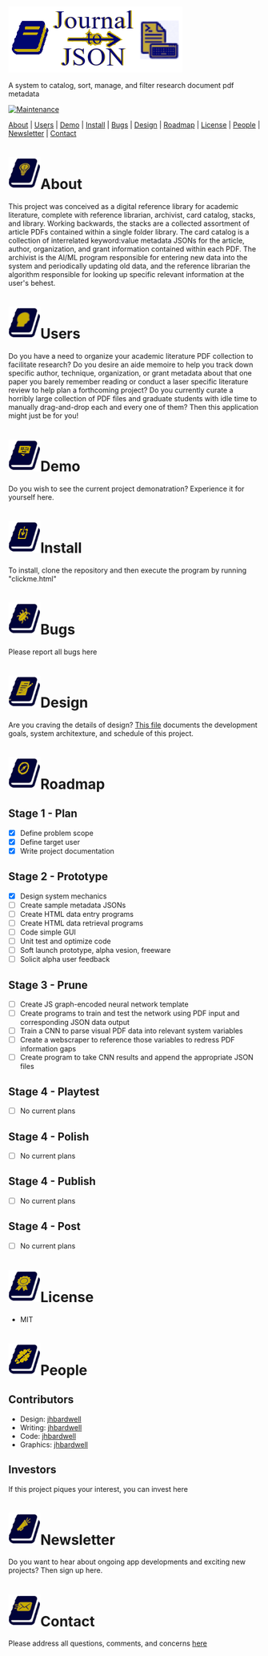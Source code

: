 ![Readme Header](/images/header.png)

A system to catalog, sort, manage, and filter research document pdf metadata

[![Maintenance](https://img.shields.io/badge/Maintained-yes-green.svg)](https://github.com/jhbardwell/Newsletter-Concatenator-Program)

[About](#About) | [Users](#Users) | [Demo](#Demo) | [Install](#Install) | [Bugs](#Bugs) | [Design](#Design) | [Roadmap](#Roadmap) | [License](#License) | [People](#People) | [Newsletter](#Newsletter) | [Contact](#Contact)

# ![About](/images/about.png)About 
This project was conceived as a digital reference library for academic literature, complete with reference librarian, archivist, card catalog, stacks, and library. Working backwards, the stacks are a collected assortment of article PDFs contained within a single folder library. The card catalog is a collection of interrelated keyword:value metadata JSONs for the article, author, organization, and grant information contained within each PDF. The archivist is the AI/ML program responsible for entering new data into the system and periodically updating old data, and the reference librarian the algorithm responsible for looking up specific relevant information at the user's behest.

# ![Users](/images/users.png)Users
Do you have a need to organize your academic literature PDF collection to facilitate research? Do you desire an aide memoire to help you track down specific author, technique, organization, or grant metadata about that one paper you barely remember reading or conduct a laser specific literature review to help plan a forthcoming project? Do you currently curate a horribly large collection of PDF files and graduate students with idle time to manually drag-and-drop each and every one of them? Then this application might just be for you!

# ![Demo](/images/demo.png)Demo
Do you wish to see the current project demonatration? Experience it for yourself here.
# ![Install](/images/install.png)Install
To install, clone the repository and then execute the program by running "clickme.html"
# ![Bugs](/images/bugs.png)Bugs
Please report all bugs here
# ![Design](/images/design.png)Design
Are you craving the details of design? [This file](DESIGNDOC.md) documents the development goals, system architexture, and schedule of this project.
# ![Roadmap](/images/roadmap.png)Roadmap
## Stage 1 - Plan
- [X] Define problem scope
- [X] Define target user
- [X] Write project documentation
## Stage 2 - Prototype
- [X] Design system mechanics
- [ ] Create sample metadata JSONs
- [ ] Create HTML data entry programs
- [ ] Create HTML data retrieval programs
- [ ] Code simple GUI
- [ ] Unit test and optimize code
- [ ] Soft launch prototype, alpha vesion, freeware
- [ ] Solicit alpha user feedback
## Stage 3 - Prune
- [ ] Create JS graph-encoded neural network template
- [ ] Create programs to train and test the network using PDF input and corresponding JSON data output
- [ ] Train a CNN to parse visual PDF data into relevant system variables
- [ ] Create a webscraper to reference those variables to redress PDF information gaps
- [ ] Create program to take CNN results and append the appropriate JSON files
## Stage 4 - Playtest
- [ ] No current plans
## Stage 4 - Polish
- [ ] No current plans
## Stage 4 - Publish
- [ ] No current plans
## Stage 4 - Post
- [ ] No current plans
# ![License](/images/license.png)License
- MIT
# ![People](/images/people.png)People
## Contributors
- Design: [jhbardwell](https://github.com/jhbardwell)
- Writing: [jhbardwell](https://github.com/jhbardwell)
- Code: [jhbardwell](https://github.com/jhbardwell)
- Graphics: [jhbardwell](https://github.com/jhbardwell)
## Investors
If this project piques your interest, you can invest here
# ![Newsletter](/images/newsletter.png)Newsletter
Do you want to hear about ongoing app developments and exciting new projects? Then sign up here.
# ![Contact](/images/contact.png)Contact
Please address all questions, comments, and concerns [here](jhbardwell@gmail.com)
